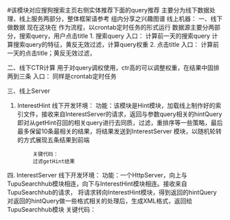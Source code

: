 #该模块对应搜狗搜索主页右侧实体推荐下面的query推荐
主要分为线下数据处理，线上服务两部分，整体框架请参考  组内分享之兴趣图谱
线上机器：
一、线下做数据
    现在这块在
    作为流程，以crontab定时任务的形式运行
    数据源主要分两部分，搜索query，用户点击title
    1. 搜索query
        入口：
        计算前一天的搜索query
        计算搜索query的特征，黄反无效过滤，计算query权重
    2. 点击title
        入口：
        计算前一天的点击title；黄反无效过滤，

二、线下CTR计算
    用于对query调权使用，ctr高的可以调整权重，在结果中固排两到三条
    入口：
    同样是crontab定时任务

三、线上Server
1. InterestHint
            线下开发环境：
            功能：该模块是Hint模块，加载线上制作好的索引文件，接收来自InterestServer的请求，返回与参数query相关的hintQuery
                       即对从getHint召回的相关query进行去同质，过滤，重排序等一些策略，最后最多保留10条最相关的结果，将结果发送到InterestServer
                      模块，以随机轮转的方式展现五条结果到前端

            关键代码：
            过滤getHint结果

四. InterestServer
            线下开发环境：
            功能：一个HttpServer，向上与TupuSearchhub模块相连，向下与InterestHint模块相连。接收来自TupuSearchhub的请求， 将请求转向InterestHint模块，得到返回的hintQuery
                      对返回的hintQuery做一些格式相关的处理后，生成XML格式，返回给TupuSearchhub模块
           关键代码：
